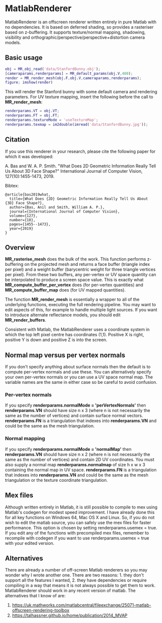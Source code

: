 # MatlabRenderer

MatlabRenderer is an offscreen renderer written entirely in pure Matlab with no dependencies. It is based on deferred shading, so provides a rasteriser based on z-buffering. It supports texture/normal mapping, shadowing, visibility and orthographic/perspective/perspective+distortion camera models.

## Basic usage

```matlab
obj = MR_obj_read('data/StanfordBunny.obj');
[cameraparams,renderparams] = MR_default_params(obj.V,400);
render = MR_render_mesh(obj.F,obj.V,cameraparams,renderparams);
figure; imshow(render)
```

This will render the Stanford bunny with some default camera and rendering parameters. For UV texture mapping, insert the following before the call to **MR_render_mesh**:

```matlab
renderparams.VT = obj.VT;
renderparams.FT = obj.FT;
renderparams.textureMode = 'useTextureMap';
renderparams.texmap = im2double(imread('data/StanfordBunny.jpg'));
```

## Citation

If you use this renderer in your research, please cite the following paper for which it was developed:

A. Bas and W. A. P. Smith. "What Does 2D Geometric Information Really Tell Us About 3D Face Shape?" International Journal of Computer Vision, 127(10):1455-1473, 2019.

Bibtex:

    @article{bas2019what,
      title={What Does {2D} Geometric Information Really Tell Us About {3D} Face Shape?},
      author={Bas, Anil and Smith, William A. P.},
      journal={International Journal of Computer Vision},
      volume={127},
      number={10},
      pages={1455--1473},
      year={2019}
    }

## Overview

**MR_rasterise_mesh** does the bulk of the work. This function performs z-buffering on the projected mesh and returns a face buffer (triangle index per pixel) and a weight buffer (barycentric weight for three triangle vertices per pixel). From these two buffers, any per-vertex or UV space quantity can be interpolated to produce a screen space value. This is exactly what **MR_compute_buffer_per_vertex** does (for per-vertex quantities) and **MR_compute_buffer_map** does (for UV mapped quantities).

The function **MR_render_mesh** is essentially a wrapper to all of the underlying functions, executing the full rendering pipeline. You may want to edit aspects of this, for example to handle multiple light sources. If you want to introduce alternate reflectance models, you should edit **MR_render_buffers**.

Consistent with Matlab, the MatlabRenderer uses a coordinate system in which the top left pixel centre has coordinates (1,1). Positive X is right, positive Y is down and positive Z is into the screen.

## Normal map versus per vertex normals

If you don't specify anything about surface normals then the default is to compute per-vertex normals and use these. You can alternatively specify your own per-vertex normals or you can use a UV space normal map. The variable names are the same in either case so be careful to avoid confusion. 

### Per-vertex normals

If you specify **renderparams.normalMode = 'perVertexNormals'** then **renderparams.VN** should have size n x 3 (where n is not necessarily the same as the number of vertices) and contain surface normal vectors. **renderparams.FN** is a triangulation that indexes into **renderparams.VN** and could be the same as the mesh triangulation. 

### Normal mapping

If you specify **renderparams.normalMode = 'normalMap'** then **renderparams.VN** should have size n x 2 (where n is not necessarily the same as the number of vertices) and contain 2D UV coordinates. You must also supply a normal map **renderparams.normalmap** of size h x w x 3 containing the normal map in UV space. **renderparams.FN** is a triangulation that indexes into **renderparams.VN** and could be the same as the mesh triangulation or the texture coordinate triangulation.

## Mex files

Although written entirely in Matlab, it is still possible to compile to mex using Matlab's codegen for modest speed improvement. I have already done this for all key functions on Windows 64, Mac OS X and Linux. So, if you do not wish to edit the matlab source, you can safely use the mex files for faster performance. This option is chosen by setting renderparams.usemex = true. If you edit any of the functions with precompiled mex files, remember to recompile with codegen if you want to use renderparams.usemex = true with your edited version.

## Alternatives

There are already a number of off-screen Matlab renderers so you may wonder why I wrote another one. There are two reasons: 1. they don't support all the features I wanted, 2. they have dependencies or require compiling in a way that means it is not always possible to get them to work. MatlabRenderer should work in any recent version of matlab. The alternatives that I know of are:

1. https://uk.mathworks.com/matlabcentral/fileexchange/25071-matlab-offscreen-rendering-toolbox
2. https://talhassner.github.io/home/publication/2014_MVAP
